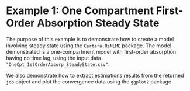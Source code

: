 
# Example 1: One Compartment First-Order Absorption Steady State

The purpose of this example is to demonstrate how to create a model involving steady state using the `Certara.RsNLME` package. The model demonstrated is a one-compartment model with first-order absorption having no time lag, using the input data `"OneCpt_1stOrderAbsorp_SteadyState.csv"`.

We also demonstrate how to extract estimations results from the returned `job` object and plot the convergence data using the `ggplot2` package. 

